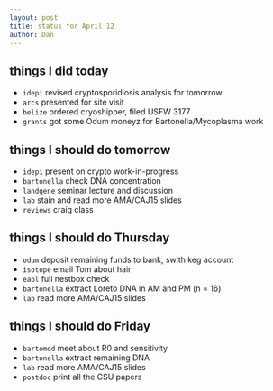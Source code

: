 ```yaml
---
layout: post
title: status for April 12
author: Dan
---
```


## things I did today
* `idepi` revised cryptosporidiosis analysis for tomorrow
* `arcs` presented for site visit
* `belize` ordered cryoshipper, filed USFW 3177
* `grants` got some Odum moneyz for Bartonella/Mycoplasma work

## things I should do tomorrow
* `idepi` present on crypto work-in-progress
* `bartonella` check DNA concentration
* `landgene` seminar lecture and discussion
* `lab` stain and read more AMA/CAJ15 slides
* `reviews` craig class

## things I should do Thursday
* `odum` deposit remaining funds to bank, swith keg account
* `isotope` email Tom about hair
* `eabl` full nestbox check
* `bartonella` extract Loreto DNA in AM and PM (n = 16)
* `lab` read more AMA/CAJ15 slides

## things I should do Friday
* `bartomod` meet about R0 and sensitivity
* `bartonella` extract remaining DNA
* `lab` read more AMA/CAJ15 slides
* `postdoc` print all the CSU papers

<i class='fa fa-code' style='color:pink'> </i>
